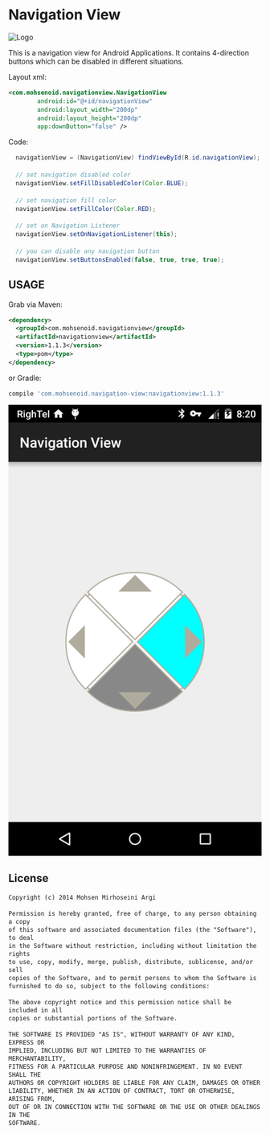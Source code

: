 Navigation View
============

![Logo](logo.png)

This is a navigation view for Android Applications. It contains 4-direction buttons which can be disabled in different situations.

Layout xml:
```xml
<com.mohsenoid.navigationview.NavigationView
        android:id="@+id/navigationView"
        android:layout_width="200dp"
        android:layout_height="200dp"
        app:downButton="false" />
```  

Code:
```java
  navigationView = (NavigationView) findViewById(R.id.navigationView);

  // set navigation disabled color
  navigationView.setFillDisabledColor(Color.BLUE);

  // set navigation fill color
  navigationView.setFillColor(Color.RED);

  // set on Navigation Listener
  navigationView.setOnNavigationListener(this);

  // you can disable any navigation button
  navigationView.setButtonsEnabled(false, true, true, true);
```

USAGE
--------

Grab via Maven:
```xml
<dependency>
  <groupId>com.mohsenoid.navigationview</groupId>
  <artifactId>navigationview</artifactId>
  <version>1.1.3</version>
  <type>pom</type>
</dependency>
```
or Gradle:
```groovy
compile 'com.mohsenoid.navigation-view:navigationview:1.1.3'
```

![Screenshot](/Screenshot.png)

License
-------

    Copyright (c) 2014 Mohsen Mirhoseini Argi

    Permission is hereby granted, free of charge, to any person obtaining a copy
    of this software and associated documentation files (the "Software"), to deal
    in the Software without restriction, including without limitation the rights
    to use, copy, modify, merge, publish, distribute, sublicense, and/or sell
    copies of the Software, and to permit persons to whom the Software is
    furnished to do so, subject to the following conditions:

    The above copyright notice and this permission notice shall be included in all
    copies or substantial portions of the Software.

    THE SOFTWARE IS PROVIDED "AS IS", WITHOUT WARRANTY OF ANY KIND, EXPRESS OR
    IMPLIED, INCLUDING BUT NOT LIMITED TO THE WARRANTIES OF MERCHANTABILITY,
    FITNESS FOR A PARTICULAR PURPOSE AND NONINFRINGEMENT. IN NO EVENT SHALL THE
    AUTHORS OR COPYRIGHT HOLDERS BE LIABLE FOR ANY CLAIM, DAMAGES OR OTHER
    LIABILITY, WHETHER IN AN ACTION OF CONTRACT, TORT OR OTHERWISE, ARISING FROM,
    OUT OF OR IN CONNECTION WITH THE SOFTWARE OR THE USE OR OTHER DEALINGS IN THE
    SOFTWARE.
